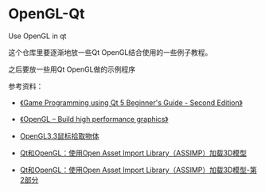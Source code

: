 # OpenGL-Qt
Use OpenGL in qt

这个仓库里要逐渐地放一些Qt OpenGL结合使用的一些例子教程。

之后要放一些用Qt OpenGL做的示例程序

参考资料：

- [《Game Programming using Qt 5 Beginner's Guide - Second Edition》](https://learning.oreilly.com/library/view/game-programming-using/9781788399999/)

- [《OpenGL – Build high performance graphics》](https://learning.oreilly.com/library/view/opengl-build/9781788296724/)

- [OpenGL3.3鼠标拾取物体](https://blog.csdn.net/u010750137/article/details/103534731)

- [Qt和OpenGL：使用Open Asset Import Library（ASSIMP）加载3D模型](https://blog.csdn.net/u010750137/article/details/103547324)

- [Qt和OpenGL：使用Open Asset Import Library（ASSIMP）加载3D模型-第2部分](https://blog.csdn.net/u010750137/article/details/103547387)

  

